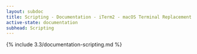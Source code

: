 ```yaml
---
layout: subdoc
title: Scripting - Documentation - iTerm2 - macOS Terminal Replacement
active-state: documentation
subhead: Scripting
---
```

{% include 3.3/documentation-scripting.md %}
